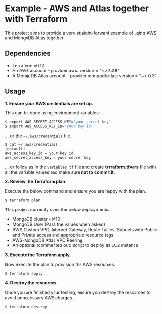 # Example - AWS and Atlas together with Terraform

This project aims to provide a very straight-forward example of using AWS and MongoDB Atlas together.


## Dependencies

* Terraform v0.12
* An AWS account - provider.aws: version = "~> 2.39"
* A MongoDB Atlas account - provider.mongodbatlas: version = "~> 0.3"

## Usage

**1\. Ensure your AWS credentials are set up.**

This can be done using environment variables:

``` bash
$ export AWS_SECRET_ACCESS_KEY='your secret key'
$ export AWS_ACCESS_KEY_ID='your key id'
```

... or the `~/.aws/credentials` file.

```
$ cat ~/.aws/credentials
[default]
aws_access_key_id = your key id
aws_secret_access_key = your secret key

```
... or follow as in the `variables.tf` file and create **terraform.tfvars** file with all the variable values and make sure **not to commit it**.

**2\. Review the Terraform plan.**

Execute the below command and ensure you are happy with the plan.

``` bash
$ terraform plan
```
This project currently does the below deployments:

- MongoDB cluster - M10
- MongoDB User (Pass the values when asked)
- AWS Custom VPC, Internet Gateway, Route Tables, Subnets with Public and Private access and appropriate resource tags
- AWS-MongoDB Atlas VPC Peering
- An optional (commented out) script to deploy an EC2 instance

**3\. Execute the Terraform apply.**

Now execute the plan to provision the AWS resources.

``` bash
$ terraform apply
```

**4\. Destroy the resources.**

Once you are finished your testing, ensure you destroy the resources to avoid unnecessary AWS charges.

``` bash
$ terraform destroy
```
